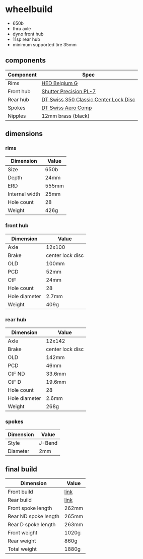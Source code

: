 # wheelbuild

* 650b
* thru axle
* dyno front hub
* 11sp rear hub
* minimum supported tire 35mm

## components

| Component | Spec |
| --------- | ---- |
| Rims | [HED Belgium G](https://store.hedcycling.com/belgium-g/) |
| Front hub | [Shutter Precision PL-7](https://www.sp-dynamo.com/series7-pl7) |
| Rear hub | [DT Swiss 350 Classic Center Lock Disc](https://www.dtswiss.com/en/components/hubs-and-rws/hubs-road/350) |
| Spokes | [DT Swiss Aero Comp](https://www.dtswiss.com/en/components/spokes-and-nipples/spokes/dt-aero-comp) |
| Nipples | 12mm brass (black) |

## dimensions

### rims

| Dimension | Value |
| --------- | ----- |
| Size | 650b |
| Depth | 24mm |
| ERD | 555mm |
| Internal width | 25mm |
| Hole count | 28 |
| Weight | 426g |

### front hub

| Dimension | Value |
| --------- | ----- |
| Axle | 12x100 |
| Brake | center lock disc |
| OLD | 100mm |
| PCD | 52mm |
| CtF | 24mm |
| Hole count | 28 |
| Hole diameter | 2.7mm |
| Weight | 409g |

### rear hub

| Dimension | Value |
| --------- | ----- |
| Axle | 12x142 |
| Brake | center lock disc |
| OLD | 142mm |
| PCD | 46mm |
| CtF ND | 33.6mm |
| CtF D | 19.6mm |
| Hole count | 28 |
| Hole diameter | 2.6mm |
| Weight | 268g |

### spokes

| Dimension | Value |
| --------- | ----- |
| Style | J-Bend |
| Diameter | 2mm |

## final build

| Dimension | Value |
| --------- | ----- |
| Front build | [link](https://kstoerz.com/freespoke/?link=1&e=555&hub=774&n=28&xL=2&xR=2) |
| Rear build | [link](https://kstoerz.com/freespoke/?link=1&e=555&hub=373&n=28&xL=2&xR=2) |
| Front spoke length | 262mm |
| Rear ND spoke length | 265mm |
| Rear D spoke length | 263mm |
| Front weight | 1020g |
| Rear weight | 860g |
| Total weight | 1880g |
